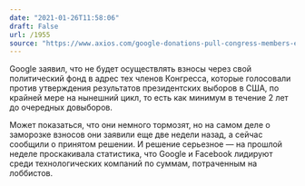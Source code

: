 ```yaml
---
date: "2021-01-26T11:58:06"
draft: False
url: /1955
source: "https://www.axios.com/google-donations-pull-congress-members-election-results-5b007d40-1015-40bd-9952-cc495776b31c.html"
---
```


Google заявил, что не будет осуществлять взносы через свой политический фонд в адрес тех членов Конгресса, которые голосовали против утверждения результатов президентских выборов в США, по крайней мере на нынешний цикл, то есть как минимум в течение 2 лет до очередных довыборов. 

Может показаться, что они немного тормозят, но на самом деле о заморозке взносов они заявили еще две недели назад, а сейчас сообщили о принятом решении. И решение серьезное — на прошлой неделе проскакивала статистика, что Google и Facebook лидируют среди технологических компаний по суммам, потраченным на лоббистов.
